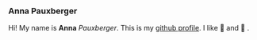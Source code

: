  ### Anna Pauxberger
Hi! My name is **Anna** *Pauxberger*. This is my [github profile](https://github.com/annapaux). I like :elephant: and :beer: . 
